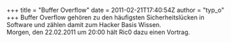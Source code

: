 +++
title = "Buffer Overflow"
date = 2011-02-21T17:40:54Z
author = "typ_o"
+++
Buffer Overflow gehören zu den häufigsten Sicherheitslücken in Software
und zählen damit zum Hacker Basis Wissen.  
Morgen, den 22.02.2011 um 20:00 hält Ric0 dazu einen Vortrag.
